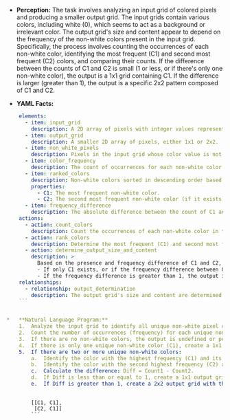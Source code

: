 *   **Perception:**
    The task involves analyzing an input grid of colored pixels and producing a smaller output grid. The input grids contain various colors, including white (0), which seems to act as a background or irrelevant color. The output grid's size and content appear to depend on the frequency of the non-white colors present in the input grid. Specifically, the process involves counting the occurrences of each non-white color, identifying the most frequent (C1) and second most frequent (C2) colors, and comparing their counts. If the difference between the counts of C1 and C2 is small (1 or less, or if there's only one non-white color), the output is a 1x1 grid containing C1. If the difference is larger (greater than 1), the output is a specific 2x2 pattern composed of C1 and C2.

*   **YAML Facts:**
    
```yaml
    elements:
      - item: input_grid
        description: A 2D array of pixels with integer values representing colors (0-9).
      - item: output_grid
        description: A smaller 2D array of pixels, either 1x1 or 2x2.
      - item: non_white_pixels
        description: Pixels in the input grid whose color value is not 0 (white).
      - item: color_frequency
        description: The count of occurrences for each non-white color in the input grid.
      - item: ranked_colors
        description: Non-white colors sorted in descending order based on their frequency.
        properties:
          - C1: The most frequent non-white color.
          - C2: The second most frequent non-white color (if it exists).
      - item: frequency_difference
        description: The absolute difference between the count of C1 and the count of C2. Calculated only if C2 exists.
    actions:
      - action: count_colors
        description: Count the occurrences of each non-white color in the input grid.
      - action: rank_colors
        description: Determine the most frequent (C1) and second most frequent (C2) non-white colors based on their counts.
      - action: determine_output_size_and_content
        description: >
          Based on the presence and frequency difference of C1 and C2, decide the output grid's dimensions and pixel values.
          - If only C1 exists, or if the frequency difference between C1 and C2 is less than or equal to 1, the output is 1x1 containing C1.
          - If the frequency difference is greater than 1, the output is 2x2 with the pattern [[C1, C1], [C2, C1]].
    relationships:
      - relationship: output_determination
        description: The output grid's size and content are determined by the frequency ranking and difference between the counts of the non-white colors in the input grid.
    ```


*   **Natural Language Program:**
    1.  Analyze the input grid to identify all unique non-white pixel colors (colors other than 0).
    2.  Count the number of occurrences (frequency) for each unique non-white color found.
    3.  If there are no non-white colors, the output is undefined or perhaps an empty grid (based on ARC conventions, likely requires clarification, but doesn't occur in examples).
    4.  If there is only one unique non-white color (C1), create a 1x1 output grid containing that color C1.
    5.  If there are two or more unique non-white colors:
        a.  Identify the color with the highest frequency (C1) and its count (Count1).
        b.  Identify the color with the second highest frequency (C2) and its count (Count2). (Handle potential ties for C1 or C2 consistently, e.g., by color value if counts are equal, although not needed for these examples).
        c.  Calculate the difference: Diff = Count1 - Count2.
        d.  If Diff is less than or equal to 1, create a 1x1 output grid containing the most frequent color C1.
        e.  If Diff is greater than 1, create a 2x2 output grid with the following pattern:
            
```
            [[C1, C1],
             [C2, C1]]
            ```